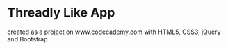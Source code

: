 # Threadly Like App
created as a project on www.codecademy.com with HTML5, CSS3, jQuery and Bootstrap